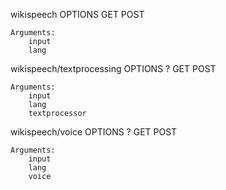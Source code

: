 wikispeech
	OPTIONS
	GET
	POST

	Arguments:
		input
		lang

wikispeech/textprocessing
	OPTIONS ?
	GET
	POST

	Arguments:
		input
		lang
		textprocessor

wikispeech/voice
	OPTIONS ?
	GET
	POST

	Arguments:
		input
		lang
		voice

